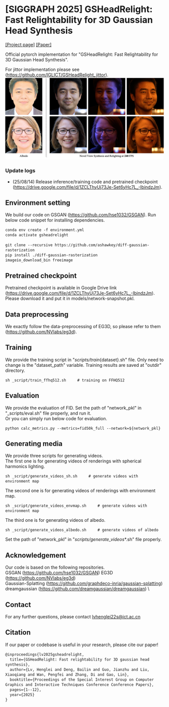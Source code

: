 # [SIGGRAPH 2025] GSHeadRelight: Fast Relightability for 3D Gaussian Head Synthesis 

<a href="http://www.geometrylearning.com/GSHeadRelight" target="_blank">[Project page]</a>
<a href="https://dl.acm.org/doi/10.1145/3721238.3730614" target="_blank">[Paper]</a>

Official pytorch implementation for "GSHeadRelight: Fast Relightability for 3D Gaussian Head Synthesis".

For jittor implementation please see (https://github.com/IGLICT/GSHeadRelight_jittor).
![Samples FFHQ-512 and AFHQ-512](asset/images/teaser.png)

### Update logs
- (25/08/14) Release inference/training code and pretrained checkpoint (https://drive.google.com/file/d/1ZCLThyUj73Je-Set6yHc7L_-IbindzJm).

## Environment setting
We build our code on GSGAN (https://github.com/hse1032/GSGAN).
Run below code snippet for installing dependencies.

```
conda env create -f environment.yml
conda activate gsheadrelight

git clone --recursive https://github.com/ashawkey/diff-gaussian-rasterization
pip install ./diff-gaussian-rasterization
imageio_download_bin freeimage
```

## Pretrained checkpoint
Pretrained checkpoint is available in Google Drive link (https://drive.google.com/file/d/1ZCLThyUj73Je-Set6yHc7L_-IbindzJm).
Please download it and put it in models/network-snapshot.pkl.


## Data preprocessing
We exactly follow the data-preprocessing of EG3D, so please refer to them (https://github.com/NVlabs/eg3d).


## Training
We provide the training script in "_scripts/train_{dataset}.sh" file.
Only need to change is the "dataset_path" variable.
Training results are saved at "outdir" directory.
```
sh _script/train_ffhq512.sh     # training on FFHQ512
```


## Evaluation
We provide the evaluation of FID.
Set the path of "network_pkl" in "_scripts/eval.sh" file properly, and run it. \
Or you can simply run below code for evaluation.

```
python calc_metrics.py --metrics=fid50k_full --network=${network_pkl}
```


## Generating media
We provide three scripts for generating videos. \
The first one is for generating videos of renderings with spherical harmonics lighting. 
```
sh _script/generate_videos_sh.sh     # generate videos with environment map
```
The second one is for generating videos of renderings with environment map. 
```
sh _script/generate_videos_envmap.sh     # generate videos with environment map
```
The third one is for generating videos of albedo.
```
sh _script/generate_videos_albedo.sh     # generate videos of albedo
```

Set the path of "network_pkl" in "_scripts/generate_videos_*.sh" file properly.


## Acknowledgement
Our code is based on the following repositories. \
GSGAN (https://github.com/hse1032/GSGAN)
EG3D (https://github.com/NVlabs/eg3d) \
Gaussian-Splatting (https://github.com/graphdeco-inria/gaussian-splatting) \
dreamgaussian (https://github.com/dreamgaussian/dreamgaussian) \

## Contact
For any further questions, please contact lvhenglei22s@ict.ac.cn

## Citation
If our paper or codebase is useful in your research, please cite our paper!
```
@inproceedings{lv2025gsheadrelight,
  title={GSHeadRelight: Fast relightability for 3D gaussian head synthesis},
  author={Lv, Henglei and Deng, Bailin and Guo, Jianzhu and Liu, Xiaoqiang and Wan, Pengfei and Zhang, Di and Gao, Lin},
  booktitle={Proceedings of the Special Interest Group on Computer Graphics and Interactive Techniques Conference Conference Papers},
  pages={1--12},
  year={2025}
}
```
